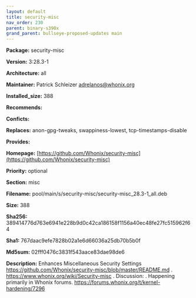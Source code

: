 ```yaml
---
layout: default
title: security-misc
nav_order: 230
parent: binary-s390x
grand_parent: bullseye-proposed-updates main
---
```


**Package:** security-misc

**Version:** 3:28.3-1

**Architecture:**  all

**Maintainer:**  Patrick Schleizer <adrelanos@whonix.org>

**Installed_size:**  388

**Recommends:**  

**Conficts:**  

**Replaces:**  anon-gpg-tweaks, swappiness-lowest, tcp-timestamps-disable

**Provides:**  

**Homepage:**  [https://github.com/Whonix/security-misc](https://github.com/Whonix/security-misc)

**Priority:**  optional

**Section:** misc

**Filename:**  pool/main/s/security-misc/security-misc_28.3-1_all.deb

**Size:**  388

**Sha256:**  389414776d763e6941e228b9d0c42ca186158f1156a40ec48fe27fc515962f64

**Sha1:**  767daac9efe7828b02a1e6d66036a25db70b5b0f

**Md5sum:**  02fff0476c3831f543aace83dae98de6

**Description:** Enhances Miscellaneous Security Settings
 https://github.com/Whonix/security-misc/blob/master/README.md
 .
 https://www.whonix.org/wiki/Security-misc
 .
 Discussion:
 .
 Happening primarily in Whonix forums.
 https://forums.whonix.org/t/kernel-hardening/7296


